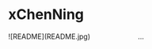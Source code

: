 # xChenNing

<div style="display:flex">
    <div style="flex:1; margin-right: 20px;">
        ![README](README.jpg)
    </div>
    <div style="flex:1">
        ...
    </div>
</div>


<!--
**CheNing233/CheNing233** is a ✨ _special_ ✨ repository because its `README.md` (this file) appears on your GitHub profile.

Here are some ideas to get you started:

- 🔭 I’m currently working on ...
- 🌱 I’m currently learning ...
- 👯 I’m looking to collaborate on ...
- 🤔 I’m looking for help with ...
- 💬 Ask me about ...
- 📫 How to reach me: ...
- 😄 Pronouns: ...
- ⚡ Fun fact: ...
-->
